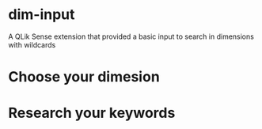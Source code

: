 # dim-input
A QLik Sense extension that provided a basic input to search in dimensions with wildcards


# Choose your dimesion

# Research your keywords
